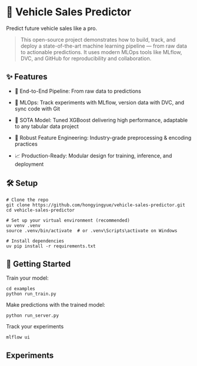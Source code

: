 # 🚗 Vehicle Sales Predictor

Predict future vehicle sales like a pro.
> This open-source project demonstrates how to build, track, and deploy a state-of-the-art machine learning pipeline — from raw data to actionable predictions. It uses modern MLOps tools like MLflow, DVC, and GitHub for reproducibility and collaboration.


## ✨ Features

- 🚀 End-to-End Pipeline: From raw data to predictions

- 🔄 MLOps: Track experiments with MLflow, version data with DVC, and sync code with Git

- 🌟 SOTA Model: Tuned XGBoost delivering high performance, adaptable to any tabular data project

- 🧠 Robust Feature Engineering: Industry-grade preprocessing & encoding practices

- 📈 Production-Ready: Modular design for training, inference, and deployment


## 🛠️ Setup
```shell
# Clone the repo
git clone https://github.com/hongyingyue/vehicle-sales-predictor.git
cd vehicle-sales-predictor

# Set up your virtual environment (recommended)
uv venv .venv
source .venv/bin/activate  # or .venv\Scripts\activate on Windows

# Install dependencies
uv pip install -r requirements.txt
```


## 🚀 Getting Started

Train your model:
```shell
cd examples
python run_train.py
```

Make predictions with the trained model:
```shell
python run_server.py
```

Track your experiments
```
mlflow ui
```

## Experiments

